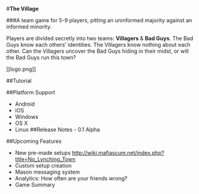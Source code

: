 
#**The Village**

###A team game for 5-9 players, pitting an uninformed majority against an informed minority.

Players are divided secretly into two teams: **Villagers** & **Bad Guys**. The Bad Guys know each others' identities. The Villagers know nothing about each other. Can the Villagers uncover the Bad Guys hiding in their midst, or will the Bad Guys run this town?

[[logo.png]]

##Tutorial

##Platform Support
* Android
* iOS
* Windows
* OS X
* Linux
##Release Notes - 0.1 Alpha


##Upcoming Features
* New pre-made setups http://wiki.mafiascum.net/index.php?title=No_Lynching_Town
* Custom setup creation
* Mason messaging system
* Analytics: How often are your friends wrong?
* Game Summary

